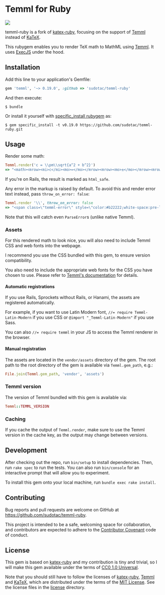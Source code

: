# Temml for Ruby

[![](https://github.com/sudotac/temml-ruby/actions/workflows/lint-and-test.yml/badge.svg)](https://github.com/sudotac/temml-ruby/actions/workflows/lint-and-test.yml)

temml-ruby is a fork of [katex-ruby], focusing on the support of [Temml] instead of [KaTeX].

This rubygem enables you to render TeX math to MathML using [Temml].
It uses [ExecJS] under the hood.

## Installation

Add this line to your application's Gemfile:

```ruby
gem 'temml', '~> 0.19.0', :github => 'sudotac/temml-ruby'
```

And then execute:

    $ bundle

Or install it yourself with [specific\_install rubygem](https://rubygems.org/gems/specific_install) as:

    $ gem specific_install -t v0.19.0 https://github.com/sudotac/temml-ruby.git

## Usage

Render some math:

```ruby
Temml.render('c = \\pm\\sqrt{a^2 + b^2}')
=> "<math><mrow><mi>c</mi><mo>=</mo></mrow><mrow><mo>±</mo></mrow><mrow><msqrt><mrow><msup><mi>a</mi><mn>2</mn></msup><mo>+</mo><msup><mi>b</mi><mn>2</mn></msup></mrow></msqrt></mrow></math>"
```

If you're on Rails, the result is marked as `html_safe`.

Any error in the markup is raised by default. To avoid this and render error
text instead, pass `throw_on_error: false`:

```ruby
Temml.render '\\', throw_on_error: false
=> "<span class=\"temml-error\" style=\"color:#b22222;white-space:pre-line;\">\\\nParseError:  Unexpected character: &#x27;\\&#x27; at position 1: \\̲</span>"
```

Note that this will catch even `ParseError`s (unlike native Temml).

### Assets

For this rendered math to look nice, you will also need to include Temml CSS
and web fonts into the webpage.

I recommend you use the CSS bundled with this gem, to ensure version
compatibility.

You also need to include the appropriate web fonts for the CSS
you have chosen to use.
Please refer to [Temml's documentation](https://temml.org/docs/en/administration.html#fonts)
for details.

#### Automatic registrations

If you use Rails, Sprockets without Rails, or Hanami, the assets are registered
automatically.

For example, if you want to use Latin Modern font,
`//= require Temml-Latin-Modern` if you use CSS or `@import "_Temml-Latin-Modern"` if you use Sass.

You can also `//= require temml` in your JS to access the Temml renderer in the
browser.

#### Manual registration

The assets are located in the `vendor/assets` directory of the gem. The root
path to the root directory of the gem is available via `Temml.gem_path`, e.g.:

```ruby
File.join(Temml.gem_path, 'vendor', 'assets')
```

### Temml version

The version of Temml bundled with this gem is available via:

```ruby
Temml::TEMML_VERSION
```

### Caching

If you cache the output of `Temml.render`, make sure to use the Temml
version in the cache key, as the output may change between versions.

## Development

After checking out the repo, run `bin/setup` to install dependencies.
Then, run `rake spec` to run the tests. You can also run `bin/console` for an
interactive prompt that will allow you to experiment.

To install this gem onto your local machine, run `bundle exec rake install`.

## Contributing

Bug reports and pull requests are welcome on GitHub at
https://github.com/sudotac/temml-ruby.

This project is intended to be a safe, welcoming space for collaboration,
and contributors are expected to adhere to the
[Contributor Covenant](http://contributor-covenant.org) code of conduct.


## License

This gem is based on [katex-ruby] and my contribution is tiny and trivial,
so I will make this gem available under the terms of [CC0 1.0 Universal](https://creativecommons.org/publicdomain/zero/1.0/).

Note that you should still have to follow the licenses of [katex-ruby], [Temml] and [KaTeX],
which are distributed under the terms of the [MIT License](http://opensource.org/licenses/MIT).
See the license files in the [license](license) directory.

[katex-ruby]: https://github.com/glebm/katex-ruby
[KaTeX]: https://github.com/Khan/KaTeX
[Temml]: https://github.com/ronkok/Temml
[ExecJS]: https://github.com/rails/execjs
